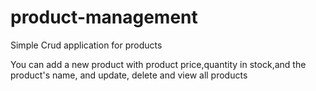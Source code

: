# product-management
Simple Crud application for products

You can add a new product with product price,quantity in stock,and the product's name, and update, delete and view all products
